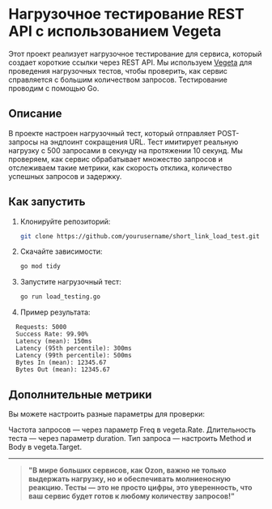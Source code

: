# Нагрузочное тестирование REST API с использованием Vegeta

Этот проект реализует нагрузочное тестирование для сервиса, который создает короткие ссылки через REST API. Мы используем [Vegeta](https://github.com/tsenart/vegeta) для проведения нагрузочных тестов, чтобы проверить, как сервис справляется с большим количеством запросов. Тестирование проводим с помощью Go.

## Описание

В проекте настроен нагрузочный тест, который отправляет POST-запросы на эндпоинт сокращения URL. Тест имитирует реальную нагрузку с 500 запросами в секунду на протяжении 10 секунд. Мы проверяем, как сервис обрабатывает множество запросов и отслеживаем такие метрики, как скорость отклика, количество успешных запросов и задержку.

## Как запустить

1. Клонируйте репозиторий:
   ```bash
   git clone https://github.com/yourusername/short_link_load_test.git
   ```
2. Скачайте зависимости:
   ```bash
   go mod tidy
   ```
4. Запустите нагрузочный тест:
   ```bash
   go run load_testing.go
   ```
5. Пример результата:
```
  Requests: 5000
  Success Rate: 99.90%
  Latency (mean): 150ms
  Latency (95th percentile): 300ms
  Latency (99th percentile): 500ms
  Bytes In (mean): 12345.67
  Bytes Out (mean): 12345.67
```

## Дополнительные метрики

Вы можете настроить разные параметры для проверки:

Частота запросов — через параметр Freq в vegeta.Rate.
Длительность теста — через параметр duration.
Тип запроса — настроить Method и Body в vegeta.Target.

---


> **"В мире больших сервисов, как Ozon, важно не только выдержать нагрузку, но и обеспечивать молниеносную реакцию. Тесты — это не просто цифры, это уверенность, что ваш сервис будет готов к любому количеству запросов!"**

